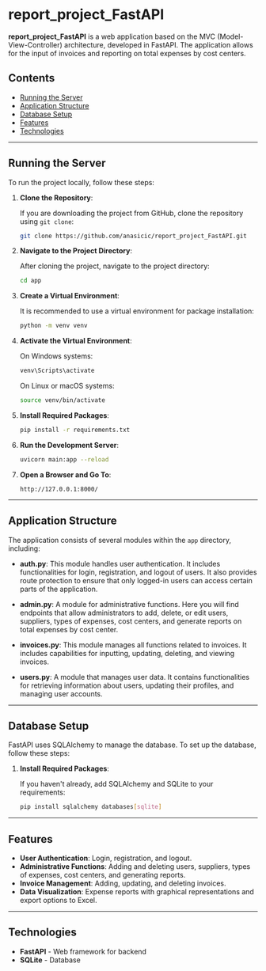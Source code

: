 # report_project_FastAPI

**report_project_FastAPI** is a web application based on the MVC (Model-View-Controller) architecture, developed in FastAPI. The application allows for the input of invoices and reporting on total expenses by cost centers.

## Contents

- [Running the Server](#running-the-server)
- [Application Structure](#application-structure)
- [Database Setup](#database-setup)
- [Features](#features)
- [Technologies](#technologies)

---

## Running the Server

To run the project locally, follow these steps:

1. **Clone the Repository**:

    If you are downloading the project from GitHub, clone the repository using `git clone`:

    ```bash
    git clone https://github.com/anasicic/report_project_FastAPI.git
    ```

2. **Navigate to the Project Directory**:

    After cloning the project, navigate to the project directory:

    ```bash
    cd app
    ```

3. **Create a Virtual Environment**:

    It is recommended to use a virtual environment for package installation:

    ```bash
    python -m venv venv
    ```

4. **Activate the Virtual Environment**:

    On Windows systems:

    ```bash
    venv\Scripts\activate
    ```

    On Linux or macOS systems:

    ```bash
    source venv/bin/activate
    ```

5. **Install Required Packages**:

    ```bash
    pip install -r requirements.txt
    ```

6. **Run the Development Server**:

    ```bash
    uvicorn main:app --reload
    ```

7. **Open a Browser and Go To**:

    ```url
    http://127.0.0.1:8000/
    ```

---

## Application Structure

The application consists of several modules within the `app` directory, including:

- **auth.py**: This module handles user authentication. It includes functionalities for login, registration, and logout of users. It also provides route protection to ensure that only logged-in users can access certain parts of the application.

- **admin.py**: A module for administrative functions. Here you will find endpoints that allow administrators to add, delete, or edit users, suppliers, types of expenses, cost centers, and generate reports on total expenses by cost center.

- **invoices.py**: This module manages all functions related to invoices. It includes capabilities for inputting, updating, deleting, and viewing invoices.

- **users.py**: A module that manages user data. It contains functionalities for retrieving information about users, updating their profiles, and managing user accounts.

---


## Database Setup

FastAPI uses SQLAlchemy to manage the database. To set up the database, follow these steps:

1. **Install Required Packages**:

   If you haven't already, add SQLAlchemy and SQLite to your requirements:

   ```bash
   pip install sqlalchemy databases[sqlite]

---


## Features

- **User Authentication**: Login, registration, and logout.
- **Administrative Functions**: Adding and deleting users, suppliers, types of expenses, cost centers, and generating reports.
- **Invoice Management**: Adding, updating, and deleting invoices.
- **Data Visualization**: Expense reports with graphical representations and export options to Excel.

---

## Technologies

- **FastAPI** - Web framework for backend
- **SQLite** - Database
